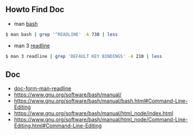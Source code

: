 

## Howto Find Doc

* man [bash](http://manpages.ubuntu.com/manpages/bionic/en/man1/bash.1.html#readline)

``` sh
$ man bash | grep '^READLINE' -A 738 | less
```


* man 3 [readline](http://manpages.ubuntu.com/manpages/bionic/en/man3/readline.3readline.html#default%20key%20bindings)

``` sh
$ man 3 readline | grep 'DEFAULT KEY BINDINGS' -A 210 | less
```


## Doc

* [doc-form-man-readline](doc-from-man-readline.md)
* https://www.gnu.org/software/bash/manual/
* https://www.gnu.org/software/bash/manual/bash.html#Command-Line-Editing
* https://www.gnu.org/software/bash/manual/html_node/index.html
* https://www.gnu.org/software/bash/manual/html_node/Command-Line-Editing.html#Command-Line-Editing
